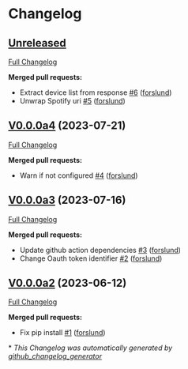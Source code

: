 # Changelog

## [Unreleased](https://github.com/OpenVoiceOS/ovos-audio-plugin-spotify/tree/HEAD)

[Full Changelog](https://github.com/OpenVoiceOS/ovos-audio-plugin-spotify/compare/V0.0.0a4...HEAD)

**Merged pull requests:**

- Extract device list from response [\#6](https://github.com/OpenVoiceOS/ovos-audio-plugin-spotify/pull/6) ([forslund](https://github.com/forslund))
- Unwrap Spotify uri [\#5](https://github.com/OpenVoiceOS/ovos-audio-plugin-spotify/pull/5) ([forslund](https://github.com/forslund))

## [V0.0.0a4](https://github.com/OpenVoiceOS/ovos-audio-plugin-spotify/tree/V0.0.0a4) (2023-07-21)

[Full Changelog](https://github.com/OpenVoiceOS/ovos-audio-plugin-spotify/compare/V0.0.0a3...V0.0.0a4)

**Merged pull requests:**

- Warn if not configured [\#4](https://github.com/OpenVoiceOS/ovos-audio-plugin-spotify/pull/4) ([forslund](https://github.com/forslund))

## [V0.0.0a3](https://github.com/OpenVoiceOS/ovos-audio-plugin-spotify/tree/V0.0.0a3) (2023-07-16)

[Full Changelog](https://github.com/OpenVoiceOS/ovos-audio-plugin-spotify/compare/V0.0.0a2...V0.0.0a3)

**Merged pull requests:**

- Update github action dependencies [\#3](https://github.com/OpenVoiceOS/ovos-audio-plugin-spotify/pull/3) ([forslund](https://github.com/forslund))
- Change Oauth token identifier [\#2](https://github.com/OpenVoiceOS/ovos-audio-plugin-spotify/pull/2) ([forslund](https://github.com/forslund))

## [V0.0.0a2](https://github.com/OpenVoiceOS/ovos-audio-plugin-spotify/tree/V0.0.0a2) (2023-06-12)

[Full Changelog](https://github.com/OpenVoiceOS/ovos-audio-plugin-spotify/compare/e87b1f36866c7960947d16e89094c4fc30811f46...V0.0.0a2)

**Merged pull requests:**

- Fix pip install [\#1](https://github.com/OpenVoiceOS/ovos-audio-plugin-spotify/pull/1) ([forslund](https://github.com/forslund))



\* *This Changelog was automatically generated by [github_changelog_generator](https://github.com/github-changelog-generator/github-changelog-generator)*
